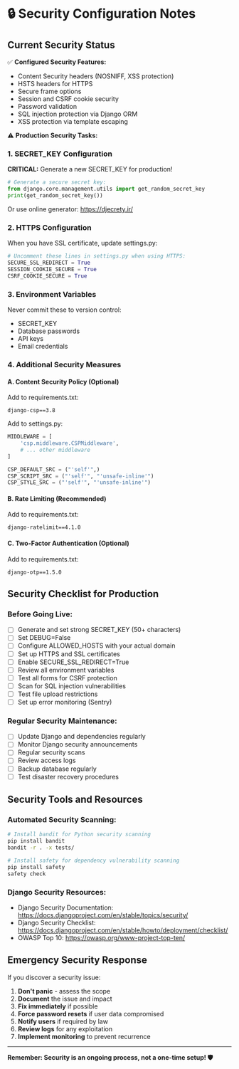 # 🔒 Security Configuration Notes

## Current Security Status

✅ **Configured Security Features:**
- Content Security headers (NOSNIFF, XSS protection)
- HSTS headers for HTTPS
- Secure frame options
- Session and CSRF cookie security
- Password validation
- SQL injection protection via Django ORM
- XSS protection via template escaping

⚠️ **Production Security Tasks:**

### 1. SECRET_KEY Configuration
**CRITICAL:** Generate a new SECRET_KEY for production!

```python
# Generate a secure secret key:
from django.core.management.utils import get_random_secret_key
print(get_random_secret_key())
```

Or use online generator: https://djecrety.ir/

### 2. HTTPS Configuration
When you have SSL certificate, update settings.py:

```python
# Uncomment these lines in settings.py when using HTTPS:
SECURE_SSL_REDIRECT = True
SESSION_COOKIE_SECURE = True
CSRF_COOKIE_SECURE = True
```

### 3. Environment Variables
Never commit these to version control:
- SECRET_KEY
- Database passwords
- API keys
- Email credentials

### 4. Additional Security Measures

#### A. Content Security Policy (Optional)
Add to requirements.txt:
```
django-csp==3.8
```

Add to settings.py:
```python
MIDDLEWARE = [
    'csp.middleware.CSPMiddleware',
    # ... other middleware
]

CSP_DEFAULT_SRC = ("'self'",)
CSP_SCRIPT_SRC = ("'self'", "'unsafe-inline'")
CSP_STYLE_SRC = ("'self'", "'unsafe-inline'")
```

#### B. Rate Limiting (Recommended)
Add to requirements.txt:
```
django-ratelimit==4.1.0
```

#### C. Two-Factor Authentication (Optional)
Add to requirements.txt:
```
django-otp==1.5.0
```

## Security Checklist for Production

### Before Going Live:
- [ ] Generate and set strong SECRET_KEY (50+ characters)
- [ ] Set DEBUG=False
- [ ] Configure ALLOWED_HOSTS with your actual domain
- [ ] Set up HTTPS and SSL certificates
- [ ] Enable SECURE_SSL_REDIRECT=True
- [ ] Review all environment variables
- [ ] Test all forms for CSRF protection
- [ ] Scan for SQL injection vulnerabilities
- [ ] Test file upload restrictions
- [ ] Set up error monitoring (Sentry)

### Regular Security Maintenance:
- [ ] Update Django and dependencies regularly
- [ ] Monitor Django security announcements
- [ ] Regular security scans
- [ ] Review access logs
- [ ] Backup database regularly
- [ ] Test disaster recovery procedures

## Security Tools and Resources

### Automated Security Scanning:
```bash
# Install bandit for Python security scanning
pip install bandit
bandit -r . -x tests/

# Install safety for dependency vulnerability scanning
pip install safety
safety check
```

### Django Security Resources:
- Django Security Documentation: https://docs.djangoproject.com/en/stable/topics/security/
- Django Security Checklist: https://docs.djangoproject.com/en/stable/howto/deployment/checklist/
- OWASP Top 10: https://owasp.org/www-project-top-ten/

## Emergency Security Response

If you discover a security issue:
1. **Don't panic** - assess the scope
2. **Document** the issue and impact
3. **Fix immediately** if possible
4. **Force password resets** if user data compromised
5. **Notify users** if required by law
6. **Review logs** for any exploitation
7. **Implement monitoring** to prevent recurrence

---

**Remember: Security is an ongoing process, not a one-time setup! 🛡️**
